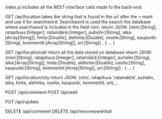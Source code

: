 index.js includes all the REST-interface calls made to the back-end.

GET /api/location
takes the string that is found in the url after the = mark and use it for searchword.
Searchword is used the search the database where searchword is included in the field nimi.
return 
JSON: {nimi:[String],
 ratapituus:[Integer],
 ratamäärä:[Integer],
 puhelin:[String],
 aika:[Array[String]],
 hinta:[Double],
 alehinta:[Double],
 osoite:[String],
 kaupunki:[String],
 kommentit:[Array[String]],
 url:[String]}
 , { ... }

 
GET /api/location/all
return all the data stored on database
return 
JSON: {nimi:[String],
 ratapituus:[Integer],
 ratamäärä:[Integer],
 puhelin:[String],
 aika:[Array[String]],
 hinta:[Double],
 alehinta:[Double],
 osoite:[String],
 kaupunki:[String],
 kommentit:[Array[String]],
 url:[String]}
 , { ... }
 
GET /api/location/city
return 
JSON: {nimi,
 ratapituus
 'ratamäärä',
 puhelin,
 aika,
 hinta,
 alehinta,
 osoite,
 kaupunki,
 kommentit,
 url},...


POST /api/comment
POST /api/add

PUT /api/update

DELETE /api/comment
DELETE /api/removeswimhall

